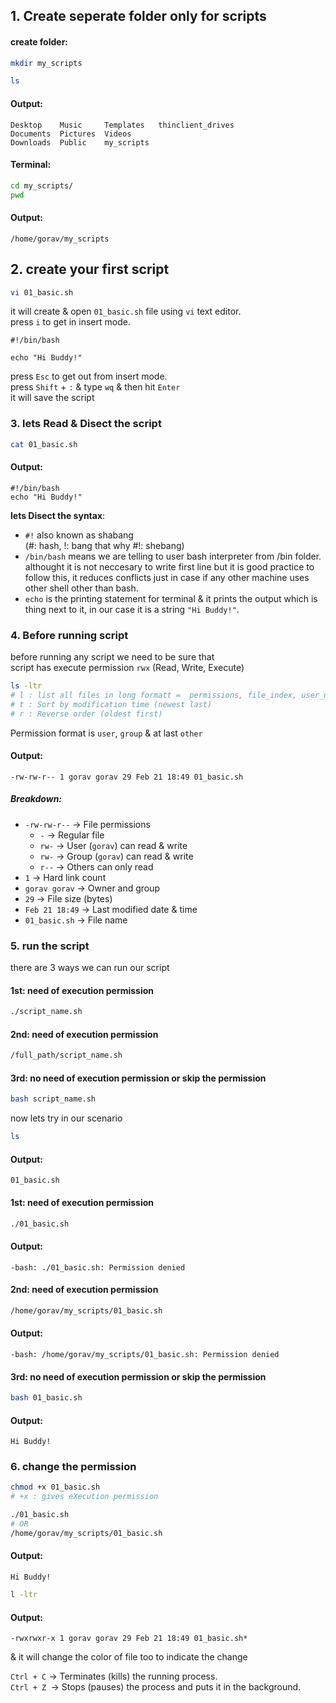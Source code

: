 ## 1. Create seperate folder only for scripts  
#### create folder:  
```bash
mkdir my_scripts
```   
```bash
ls
```  
#### Output:  
```vbnet
Desktop    Music     Templates   thinclient_drives
Documents  Pictures  Videos
Downloads  Public    my_scripts
```  
#### Terminal:  
```bash
cd my_scripts/
pwd
```  
#### Output:  
```vbnet
/home/gorav/my_scripts
```  

## 2.  create your first script  
```bash
vi 01_basic.sh
```  
it will create & open `01_basic.sh` file using `vi` text editor.  
press `i` to get in insert mode.  
```vi
#!/bin/bash

echo "Hi Buddy!"
```  
press `Esc` to get out from insert mode.  
press `Shift` + `:` & type `wq` & then hit `Enter`  
it will save the script  

### 3. lets Read & Disect the script  
```bash
cat 01_basic.sh
```  
#### Output:  
```vbnet
#!/bin/bash
echo "Hi Buddy!"
```  
**lets Disect the syntax**:   
- `#!` also known as shabang  
(#: hash, !: bang that why #!: shebang)  
- `/bin/bash` means we are telling to user bash interpreter from /bin folder.
althought it is not neccesary to write first line but it is good practice to follow this, it reduces conflicts just in case if any other machine uses other shell other than bash.  
- `echo` is the printing statement for terminal & it prints the output which is thing next to it, in our case it is a string `"Hi Buddy!"`.  

### 4. Before running script  
before running any script we need to be sure that  
script has execute permission `rwx` (Read, Write, Execute)  
```bash
ls -ltr
# l : list all files in long formatt =  permissions, file_index, user_name, file_size, date, time, file_name
# t : Sort by modification time (newest last)
# r : Reverse order (oldest first)
```  
Permission format is `user`, `group` & at last `other`  
#### Output:  
```vbnet
-rw-rw-r-- 1 gorav gorav 29 Feb 21 18:49 01_basic.sh
```  
##### Breakdown:  
- `-rw-rw-r--` → File permissions  
  - `-` → Regular file  
  - `rw-` → User (`gorav`) can read & write  
  - `rw-` → Group (`gorav`) can read & write  
  - `r--` → Others can only read  
- `1` → Hard link count  
- `gorav gorav` → Owner and group  
- `29` → File size (bytes)  
- `Feb 21 18:49` → Last modified date & time  
- `01_basic.sh` → File name  

### 5. run the script  
there are 3 ways we can run our script  
#### 1st: need of execution permission  
```bash
./script_name.sh
```  
#### 2nd: need of execution permission  
```bash
/full_path/script_name.sh
```  
#### 3rd: no need of execution permission or skip the permission    
```bash
bash script_name.sh
```  
now lets try in our scenario  
```bash
ls
```  
#### Output:  
```vbnet
01_basic.sh
```  
#### 1st: need of execution permission  
```bash
./01_basic.sh
```  
#### Output:  
```vbnet
-bash: ./01_basic.sh: Permission denied
```  
#### 2nd: need of execution permission  
```bash
/home/gorav/my_scripts/01_basic.sh
```  
#### Output:  
```vbnet
-bash: /home/gorav/my_scripts/01_basic.sh: Permission denied
```  
#### 3rd: no need of execution permission or skip the permission    
```bash
bash 01_basic.sh
``` 
#### Output:  
```vbnet
Hi Buddy!
```  

### 6. change the permission  
```bash
chmod +x 01_basic.sh
# +x : gives eXecution permission 
```  
```bash
./01_basic.sh
# OR
/home/gorav/my_scripts/01_basic.sh
```  
#### Output:  
```vbnet
Hi Buddy!
```  
```bash
l -ltr
```  
#### Output:  
```vbnet
-rwxrwxr-x 1 gorav gorav 29 Feb 21 18:49 01_basic.sh*
```  
& it will change the color of file too to indicate the change  


`Ctrl + C` → Terminates (kills) the running process.  
`Ctrl + Z `→ Stops (pauses) the process and puts it in the background.  